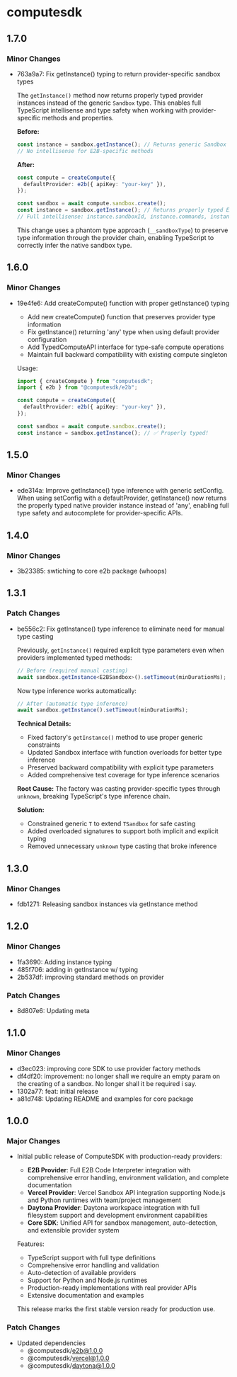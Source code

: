 # computesdk

## 1.7.0

### Minor Changes

- 763a9a7: Fix getInstance() typing to return provider-specific sandbox types

  The `getInstance()` method now returns properly typed provider instances instead of the generic `Sandbox` type. This enables full TypeScript intellisense and type safety when working with provider-specific methods and properties.

  **Before:**

  ```typescript
  const instance = sandbox.getInstance(); // Returns generic Sandbox
  // No intellisense for E2B-specific methods
  ```

  **After:**

  ```typescript
  const compute = createCompute({
    defaultProvider: e2b({ apiKey: "your-key" }),
  });

  const sandbox = await compute.sandbox.create();
  const instance = sandbox.getInstance(); // Returns properly typed E2B Sandbox
  // Full intellisense: instance.sandboxId, instance.commands, instance.files, etc.
  ```

  This change uses a phantom type approach (`__sandboxType`) to preserve type information through the provider chain, enabling TypeScript to correctly infer the native sandbox type.

## 1.6.0

### Minor Changes

- 19e4fe6: Add createCompute() function with proper getInstance() typing

  - Add new createCompute() function that preserves provider type information
  - Fix getInstance() returning 'any' type when using default provider configuration
  - Add TypedComputeAPI interface for type-safe compute operations
  - Maintain full backward compatibility with existing compute singleton

  Usage:

  ```typescript
  import { createCompute } from "computesdk";
  import { e2b } from "@computesdk/e2b";

  const compute = createCompute({
    defaultProvider: e2b({ apiKey: "your-key" }),
  });

  const sandbox = await compute.sandbox.create();
  const instance = sandbox.getInstance(); // ✅ Properly typed!
  ```

## 1.5.0

### Minor Changes

- ede314a: Improve getInstance() type inference with generic setConfig. When using setConfig with a defaultProvider, getInstance() now returns the properly typed native provider instance instead of 'any', enabling full type safety and autocomplete for provider-specific APIs.

## 1.4.0

### Minor Changes

- 3b23385: swtiching to core e2b package (whoops)

## 1.3.1

### Patch Changes

- be556c2: Fix getInstance() type inference to eliminate need for manual type casting

  Previously, `getInstance()` required explicit type parameters even when providers implemented typed methods:

  ```typescript
  // Before (required manual casting)
  await sandbox.getInstance<E2BSandbox>().setTimeout(minDurationMs);
  ```

  Now type inference works automatically:

  ```typescript
  // After (automatic type inference)
  await sandbox.getInstance().setTimeout(minDurationMs);
  ```

  **Technical Details:**

  - Fixed factory's `getInstance()` method to use proper generic constraints
  - Updated Sandbox interface with function overloads for better type inference
  - Preserved backward compatibility with explicit type parameters
  - Added comprehensive test coverage for type inference scenarios

  **Root Cause:**
  The factory was casting provider-specific types through `unknown`, breaking TypeScript's type inference chain.

  **Solution:**

  - Constrained generic `T` to extend `TSandbox` for safe casting
  - Added overloaded signatures to support both implicit and explicit typing
  - Removed unnecessary `unknown` type casting that broke inference

## 1.3.0

### Minor Changes

- fdb1271: Releasing sandbox instances via getInstance method

## 1.2.0

### Minor Changes

- 1fa3690: Adding instance typing
- 485f706: adding in getInstance w/ typing
- 2b537df: improving standard methods on provider

### Patch Changes

- 8d807e6: Updating meta

## 1.1.0

### Minor Changes

- d3ec023: improving core SDK to use provider factory methods
- df4df20: improvement: no longer shall we require an empty param on the creating of a sandbox. No longer shall it be required i say.
- 1302a77: feat: initial release
- a81d748: Updating README and examples for core package

## 1.0.0

### Major Changes

- Initial public release of ComputeSDK with production-ready providers:

  - **E2B Provider**: Full E2B Code Interpreter integration with comprehensive error handling, environment validation, and complete documentation
  - **Vercel Provider**: Vercel Sandbox API integration supporting Node.js and Python runtimes with team/project management
  - **Daytona Provider**: Daytona workspace integration with full filesystem support and development environment capabilities
  - **Core SDK**: Unified API for sandbox management, auto-detection, and extensible provider system

  Features:

  - TypeScript support with full type definitions
  - Comprehensive error handling and validation
  - Auto-detection of available providers
  - Support for Python and Node.js runtimes
  - Production-ready implementations with real provider APIs
  - Extensive documentation and examples

  This release marks the first stable version ready for production use.

### Patch Changes

- Updated dependencies
  - @computesdk/e2b@1.0.0
  - @computesdk/vercel@1.0.0
  - @computesdk/daytona@1.0.0
